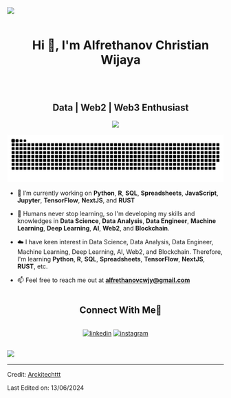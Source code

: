 <!--horizontal divider(gradiant)-->
<img src="https://user-images.githubusercontent.com/73097560/115834477-dbab4500-a447-11eb-908a-139a6edaec5c.gif">

<!--h1 without bottom border-->
<div id="user-content-toc">
  <ul align="center">
    <summary>
      <h1 style="display: inline-block">Hi 👋, I'm Alfrethanov Christian Wijaya
        <br><br>
        <h2>Data | Web2 | Web3 Enthusiast</h2>
      </h1>
    </summary>
  </ul>
</div>

<!--profile visit count-->
<div align="center">
  
<!--- [![](https://visitcount.itsvg.in/api?id=1010nishant&icon=3&color=6)](https://visitcount.itsvg.in) -->
[![](https://visitcount.itsvg.in/api?id=Arckitechttt&label=Profile%20Views&color=1&icon=5&pretty=false)](https://visitcount.itsvg.in)
  
</div>

<!--- snake -->
<div align="center">
  <img  src="https://github.com/1999AZZAR/1999AZZAR/blob/readme/resources/img/grid-snake.svg"
       alt="snake" /></a>
</div>

<!--Intro start-->
- 🔭 I’m currently working on **Python**, **R**, **SQL**, **Spreadsheets**, **JavaScript**, **Jupyter**, **TensorFlow**, **NextJS**, and **RUST**

- 🌱 Humans never stop learning, so I'm developing my skills and knowledges in **Data Science**, **Data Analysis**, **Data Engineer**, **Machine Learning**, **Deep Learning**, **AI**, **Web2**, and **Blockchain**.

- ☁️ I have keen interest in Data Science, Data Analysis, Data Engineer, Machine Learning, Deep Learning, AI, Web2, and Blockchain. Therefore, I'm learning **Python**, **R**, **SQL**, **Spreadsheets**, **TensorFlow**, **NextJS**, **RUST**, etc.

- 📫 Feel free to reach me out at **alfrethanovcwjy@gmail.com**
<!--Intro end-->

<!--- stats & Trophy (start) -->
<!--- <p align="center">
  <!--- stats (start) -->
<!--- <table align="center">
<tr border="none">
<td width="50%" align="center">
  <img  align="center"  src="https://github-readme-stats.vercel.app/api?username=1010nishant&theme=dark&show_icons=true&count_private=true" />
  <br></br>
  <img  title="🔥 Get streak stats for your profile at git.io/streak-stats" alt="Mark streak" src="https://github-readme-streak-stats.herokuapp.com/?user=1010nishant&theme=dark&hide_border=false" /> 
</td>

<td width="50%" align="center">

  <img  align="center"  src="https://github-readme-stats.anuraghazra1.vercel.app/api/top-langs/?username=1010nishant&theme=dark&hide_border=false&no-bg=true&no-frame=true&langs_count=10"/>
  
  </td>
</tr>
</table>
<!--- stats (end) -->

<!--- trophy (start) -->
<!--- <div align=center>
  <a href="https://github.com/ryo-ma/github-profile-trophy" title="Go to Source">
      <img align="center" width=84% src="https://github-profile-trophy.vercel.app/?username=1010nishant&theme=radical&row=1&column=7&margin-h=15&margin-w=5&no-bg=true" alt="TROPHY" />
    </a>
</div>
<!--- trophy (start) -->

<!--- </p>        
<!--- stats (end) -->

<!--h1 without bottom border-->
<!--- <div id="user-content-toc"> NO COM
  <ul align="center">
    <summary><h2 style="display: inline-block">Technologies That I Know👨🏻‍💻</h2></summary>
  </ul>
</div>
<!--tech stack icons-->
<!--- <p align="center"> NO COM
  <a href="https://skillicons.dev">
    <img src="https://skillicons.dev/icons?i=git,aws,cpp,css,discord,docker,postgres,prisma,pug,dynamodb,express,figma,firebase,redis,github,html,java,js,linux,md,materialui,nginx,mongodb,mysql,nextjs,nodejs,postman,py,react,redux,tailwind,ts,vscode,kubernetes&perline=14" />
  </a>
</p>

<!-- Connect with me -->
<!--h2 without bottom border-->
<div id="user-content-toc">
  <ul align="center">
    <summary><h2 style="display: inline-block">Connect With Me🤝</h2></summary>
  </ul>
</div>

<!-- Icons and Links -->
<p align="center">
  <a href="https://www.linkedin.com/in/alfrethanovchristianwijaya/" target="blank"><img align="center" src="https://user-images.githubusercontent.com/88904952/234979284-68c11d7f-1acc-4f0c-ac78-044e1037d7b0.png" alt="linkedin" height="50" width="50" /></a>
  <a href="https://www.instagram.com/alfrethanovcwjy/" target="blank"><img align="center" src="https://user-images.githubusercontent.com/88904952/234981169-2dd1e58f-4b7e-468c-8213-034ba62156c3.png" alt="instagram" height="50" width="50" /></a>
</p>

<br>

<!--horizontal divider(gradiant)-->
<img src="https://user-images.githubusercontent.com/73097560/115834477-dbab4500-a447-11eb-908a-139a6edaec5c.gif">

----------------------------------------------------------------------
Credit: [Arckitechttt](https://github.com/Arckitechttt)

Last Edited on: 13/06/2024
